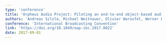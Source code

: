 ```yaml
---
type: 'conference'
title: 'Orpheus Audio Project: Piloting an end-to-end object-based audio broadcast chain'
authors: 'Andreas Silzle, Michael Weitnauer, Olivier Warusfel, Werner Bleisteiner, Tillman Herberger, Nicolas Epain, Benjamin Duval, Niels Bogaards, Chris Baume and Uwe Herzog'
conference: 'International Broadcasting Convention'
link: 'https://doi.org/10.1049/oap-ibc.2017.0022'
date: 2017-09-01
---
```

